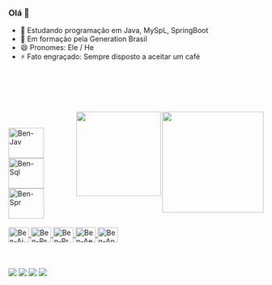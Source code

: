 ### Olá 👋

<!--Benior/Benior** is a ✨ _special_ ✨ repository because its `README.md` (this file) appears on your GitHub profile.
Here are some ideas to get you started:
-->

- 🔭 Estudando programação em Java, MySpL, SpringBoot
- 🌱 Em formação pela Generation Brasil
- 😄 Pronomes: Ele / He
- ⚡ Fato engraçado: Sempre disposto a aceitar um café
<br><br>

##

<br><br>

<div align="center">
  <a href="https://github.com/Benior">
  <img height="200em" img align="right" src="https://github-readme-stats.vercel.app/api?username=Benior&show_icons=true&theme=highcontrast&include_all_commits=true&count_private=true"/>
  <img height="167em" img align="right" src="https://github-readme-stats.vercel.app/api/top-langs/?username=Benior&layout=compact&langs_count=7&theme=highcontrast"/>
</div>
  
  ##
  <br>
<div style="display: inline_block">
  <img align="center" alt="Ben-Jav" height="60" width="70" src="https://cdn.jsdelivr.net/gh/devicons/devicon/icons/java/java-original-wordmark.svg">
  <img align="center" alt="Ben-Sql" height="60" width="70" src="https://cdn.jsdelivr.net/gh/devicons/devicon/icons/mysql/mysql-original-wordmark.svg">
  <img align="center" alt="Ben-Spr" height="60" width="70" src="https://cdn.jsdelivr.net/gh/devicons/devicon/icons/spring/spring-original-wordmark.svg"><br><br>
  <img align="center" alt="Ben-Ai" height="30" width="40" src="https://cdn.jsdelivr.net/gh/devicons/devicon/icons/illustrator/illustrator-line.svg">
  <img align="center" alt="Ben-Ps" height="30" width="40" src="https://cdn.jsdelivr.net/gh/devicons/devicon/icons/photoshop/photoshop-line.svg">
  <img align="center" alt="Ben-Pr" height="30" width="40" src="https://cdn.jsdelivr.net/gh/devicons/devicon/icons/premierepro/premierepro-original.svg">
  <img align="center" alt="Ben-Ae" height="30" width="40" src="https://cdn.jsdelivr.net/gh/devicons/devicon/icons/aftereffects/aftereffects-original.svg">
  <img align="center" alt="Ben-An" height="30" width="40" src="https://cdn.jsdelivr.net/gh/devicons/devicon/icons/aftereffects/aftereffects-original.svg">
</div>  
  <br><br><br>
<div>
  <a href="https://www.linkedin.com/in/beniorcardoso/" target="_blank"><img src="https://img.shields.io/badge/LinkedIn-0077B5?style=for-the-badge&logo=linkedin&logoColor=white" target="_blank"></a>
  <a href="https://www.instagram.com/beniord" target="_blank"><img src="https://img.shields.io/badge/Instagram-E4405F?style=for-the-badge&logo=instagram&logoColor=white" target="_blank"></a>
  <a href="mailto:benior.santos@gmail.com" target="_blank"><img src="https://img.shields.io/badge/Gmail-D14836?style=for-the-badge&logo=gmail&logoColor=white" target="_blank"></a>
  <a href="https://wa.me/5511949609811" target="_blank"><img src="https://img.shields.io/badge/WhatsApp-25D366?style=for-the-badge&logo=whatsapp&logoColor=white" target="_blank"></a>
  <br><br><br>
</div>  
  
##
